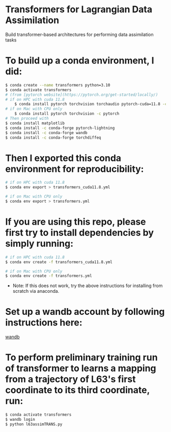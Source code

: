 # Transformers for Lagrangian Data Assimilation
Build transformer-based architectures for performing data assimilation tasks

# To build up a conda environment, I did:
```bash
$ conda create --name transformers python=3.10
$ conda activate transformers
# (from [pytorch website](https://pytorch.org/get-started/locally/)
# if on HPC with cuda 11.8
    $ conda install pytorch torchvision torchaudio pytorch-cuda=11.8 -c pytorch -c nvidia
# if on Mac with CPU only
    $ conda install pytorch torchvision -c pytorch
# Then proceed with
$ conda install matplotlib
$ conda install -c conda-forge pytorch-lightning 
$ conda install -c conda-forge wandb 
$ conda install -c conda-forge torchdiffeq
```

# Then I exported this conda environment for reproducibility:
```bash
# if on HPC with cuda 11.8
$ conda env export > transformers_cuda11.8.yml

# if on Mac with CPU only
$ conda env export > transformers.yml
```

# If you are using this repo, please first try to install dependencies by simply running:
```bash
# if on HPC with cuda 11.8
$ conda env create -f transformers_cuda11.8.yml

# if on Mac with CPU only
$ conda env create -f transformers.yml
```
- Note: If this does not work, try the above instructions for installing from scratch via anaconda.

# Set up a wandb account by following instructions here:
[wandb](https://wandb.ai/site)

# To perform preliminary training run of transformer to learns a mapping from a trajectory of L63's first coordinate to its third coordinate, run:
```bash
$ conda activate transformers
$ wandb login
$ python l63assimTRANS.py
```
